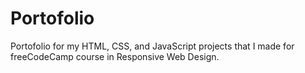 # Portofolio
Portofolio for my HTML, CSS, and JavaScript projects that I made for freeCodeCamp course in Responsive Web Design.
